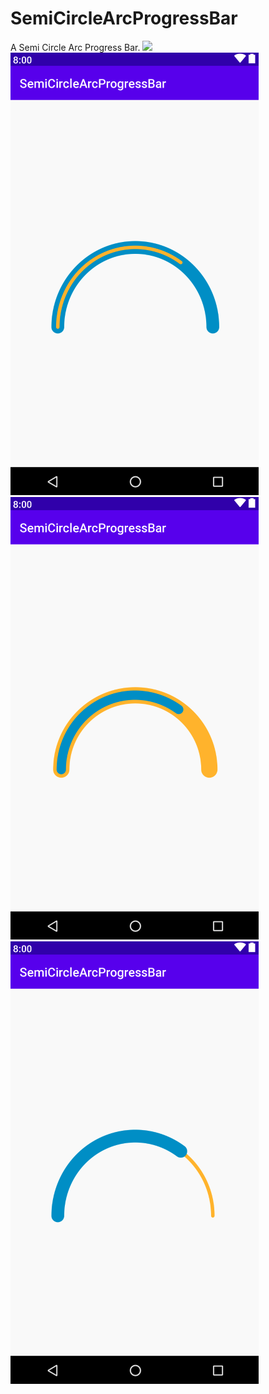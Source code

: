 # SemiCircleArcProgressBar
A Semi Circle Arc Progress Bar.
[![](https://jitpack.io/v/hadibtf/SemiCircleArcProgressBar.svg)](https://jitpack.io/#hadibtf/SemiCircleArcProgressBar)
![Alt text](https://github.com/hadibtf/SemiCircleArcProgressBar/blob/master/DemoSC/1.png "Optional title") 
![Alt text](https://github.com/hadibtf/SemiCircleArcProgressBar/blob/master/DemoSC/2.png "Optional title")
![Alt text](https://github.com/hadibtf/SemiCircleArcProgressBar/blob/master/DemoSC/3.png "Optional title")
